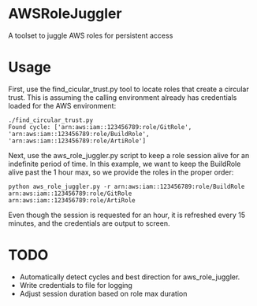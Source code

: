 # AWSRoleJuggler
A toolset to juggle AWS roles for persistent access

# Usage
First, use the find_cicular_trust.py tool to locate roles that create a circular trust. This is assuming the calling environment already has credentials loaded for the AWS environment:
```
./find_circular_trust.py 
Found cycle: ['arn:aws:iam::123456789:role/GitRole', 'arn:aws:iam::123456789:role/BuildRole', 'arn:aws:iam::123456789:role/ArtiRole']
```
Next, use the aws_role_juggler.py script to keep a role session alive for an indefinite period of time. In this example, we want to keep the BuildRole alive past the 1 hour max, so we provide the roles in the proper order:
```
python aws_role_juggler.py -r arn:aws:iam::123456789:role/BuildRole arn:aws:iam::123456789:role/GitRole arn:aws:iam::123456789:role/ArtiRole
```
Even though the session is requested for an hour, it is refreshed every 15 minutes, and the credentials are output to screen.

# TODO
* Automatically detect cycles and best direction for aws_role_juggler.
* Write credentials to file for logging
* Adjust session duration based on role max duration

